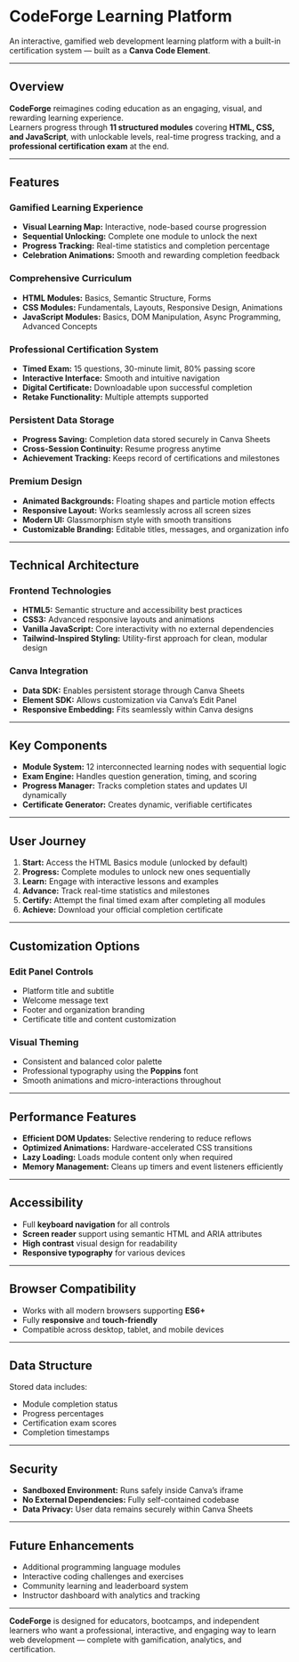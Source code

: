 # CodeForge Learning Platform

An interactive, gamified web development learning platform with a built-in certification system — built as a **Canva Code Element**.

---

## Overview

**CodeForge** reimagines coding education as an engaging, visual, and rewarding learning experience.  
Learners progress through **11 structured modules** covering **HTML, CSS, and JavaScript**, with unlockable levels, real-time progress tracking, and a **professional certification exam** at the end.

---

## Features

### Gamified Learning Experience
- **Visual Learning Map:** Interactive, node-based course progression  
- **Sequential Unlocking:** Complete one module to unlock the next  
- **Progress Tracking:** Real-time statistics and completion percentage  
- **Celebration Animations:** Smooth and rewarding completion feedback  

### Comprehensive Curriculum
- **HTML Modules:** Basics, Semantic Structure, Forms  
- **CSS Modules:** Fundamentals, Layouts, Responsive Design, Animations  
- **JavaScript Modules:** Basics, DOM Manipulation, Async Programming, Advanced Concepts  

### Professional Certification System
- **Timed Exam:** 15 questions, 30-minute limit, 80% passing score  
- **Interactive Interface:** Smooth and intuitive navigation  
- **Digital Certificate:** Downloadable upon successful completion  
- **Retake Functionality:** Multiple attempts supported  

### Persistent Data Storage
- **Progress Saving:** Completion data stored securely in Canva Sheets  
- **Cross-Session Continuity:** Resume progress anytime  
- **Achievement Tracking:** Keeps record of certifications and milestones  

### Premium Design
- **Animated Backgrounds:** Floating shapes and particle motion effects  
- **Responsive Layout:** Works seamlessly across all screen sizes  
- **Modern UI:** Glassmorphism style with smooth transitions  
- **Customizable Branding:** Editable titles, messages, and organization info  

---

## Technical Architecture

### Frontend Technologies
- **HTML5:** Semantic structure and accessibility best practices  
- **CSS3:** Advanced responsive layouts and animations  
- **Vanilla JavaScript:** Core interactivity with no external dependencies  
- **Tailwind-Inspired Styling:** Utility-first approach for clean, modular design  

### Canva Integration
- **Data SDK:** Enables persistent storage through Canva Sheets  
- **Element SDK:** Allows customization via Canva’s Edit Panel  
- **Responsive Embedding:** Fits seamlessly within Canva designs  

---

## Key Components
- **Module System:** 12 interconnected learning nodes with sequential logic  
- **Exam Engine:** Handles question generation, timing, and scoring  
- **Progress Manager:** Tracks completion states and updates UI dynamically  
- **Certificate Generator:** Creates dynamic, verifiable certificates  

---

## User Journey

1. **Start:** Access the HTML Basics module (unlocked by default)  
2. **Progress:** Complete modules to unlock new ones sequentially  
3. **Learn:** Engage with interactive lessons and examples  
4. **Advance:** Track real-time statistics and milestones  
5. **Certify:** Attempt the final timed exam after completing all modules  
6. **Achieve:** Download your official completion certificate  

---

## Customization Options

### Edit Panel Controls
- Platform title and subtitle  
- Welcome message text  
- Footer and organization branding  
- Certificate title and content customization  

### Visual Theming
- Consistent and balanced color palette  
- Professional typography using the **Poppins** font  
- Smooth animations and micro-interactions throughout  

---

## Performance Features
- **Efficient DOM Updates:** Selective rendering to reduce reflows  
- **Optimized Animations:** Hardware-accelerated CSS transitions  
- **Lazy Loading:** Loads module content only when required  
- **Memory Management:** Cleans up timers and event listeners efficiently  

---

## Accessibility
- Full **keyboard navigation** for all controls  
- **Screen reader** support using semantic HTML and ARIA attributes  
- **High contrast** visual design for readability  
- **Responsive typography** for various devices  

---

## Browser Compatibility
- Works with all modern browsers supporting **ES6+**  
- Fully **responsive** and **touch-friendly**  
- Compatible across desktop, tablet, and mobile devices  

---

## Data Structure

Stored data includes:
- Module completion status  
- Progress percentages  
- Certification exam scores  
- Completion timestamps  

---

## Security
- **Sandboxed Environment:** Runs safely inside Canva’s iframe  
- **No External Dependencies:** Fully self-contained codebase  
- **Data Privacy:** User data remains securely within Canva Sheets  

---

## Future Enhancements
- Additional programming language modules  
- Interactive coding challenges and exercises  
- Community learning and leaderboard system  
- Instructor dashboard with analytics and tracking  

---

**CodeForge** is designed for educators, bootcamps, and independent learners who want a professional, interactive, and engaging way to learn web development — complete with gamification, analytics, and certification.
